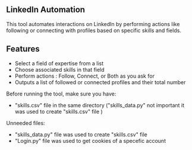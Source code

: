 
## LinkedIn Automation

This tool automates interactions on LinkedIn by performing actions like following or connecting with profiles based on specific skills and fields. 


## Features

- Select a field of expertise from a list
- Choose associated skills in that field
- Perform actions : Follow, Connect, or Both as you ask for 
- Outputs a list of followed or connected profiles and their total number





Before running the tool, make sure you have:

- "skills.csv" file  in the same directory ("skills_data.py" not important it was used to create "skills.csv" file )

Unneeded files:
- "skills_data.py" file was used to create "skills.csv" file 
- "Login.py" file was used to get cookies of a specefic account 